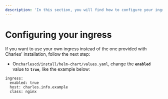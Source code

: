 ```yaml
---
description: 'In this section, you will find how to configure your ingress.'
---
```


# Configuring your ingress

If you want to use your own ingress instead of the one provided with Charles' installation, follow the next step: 

* On`charlescd/install/helm-chart/values.yaml`, change the **`enabled`** value to **`true`**, like the example below:

```text
ingress:
  enabled: true
  host: charles.info.example
  class: nginx

```



